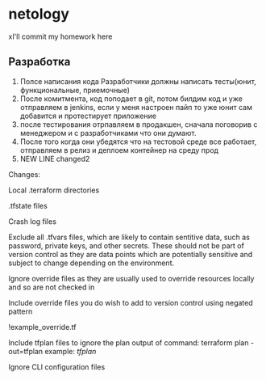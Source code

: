 # netology
xI'll commit my homework here
## Разработка
1. Полсе написания кода Разработчики должны написать тесты(юнит, функциональные, приемочные)
2. После комитмента, код поподает в git, потом билдим код и уже отправляем в jenkins, если у меня настроен пайп то уже юнит сам добавится и протестирует приложение
3. после тестирования отрпавляем в продакшен, сначала поговорив с менеджером и с разработчиками что они думают.
4. После того когда они убедятся что на тестовой среде все работает, отправляем в релиз и деплоем контейнер на  среду прод
5. NEW LINE
changed2

Changes:

 Local .terraform directories

 .tfstate files

 Crash log files

 Exclude all .tfvars files, which are likely to contain sentitive data, such as
 password, private keys, and other secrets. These should not be part of version 
 control as they are data points which are potentially sensitive and subject 
 to change depending on the environment.

  Ignore override files as they are usually used to override resources locally and so
   are not checked in

Include override files you do wish to add to version control using negated pattern

 !example_override.tf

 Include tfplan files to ignore the plan output of command: terraform plan -out=tfplan
 example: *tfplan*

 Ignore CLI configuration files
